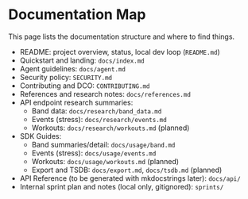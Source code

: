 # Documentation Map

This page lists the documentation structure and where to find things.

- README: project overview, status, local dev loop (`README.md`)
- Quickstart and landing: `docs/index.md`
- Agent guidelines: `docs/agent.md`
- Security policy: `SECURITY.md`
- Contributing and DCO: `CONTRIBUTING.md`
- References and research notes: `docs/references.md`
- API endpoint research summaries:
  - Band data: `docs/research/band_data.md`
  - Events (stress): `docs/research/events.md`
  - Workouts: `docs/research/workouts.md` (planned)
- SDK Guides:
  - Band summaries/detail: `docs/usage/band.md`
  - Events (stress): `docs/usage/events.md`
  - Workouts: `docs/usage/workouts.md` (planned)
  - Export and TSDB: `docs/export.md`, `docs/tsdb.md` (planned)
- API Reference (to be generated with mkdocstrings later): `docs/api/`
- Internal sprint plan and notes (local only, gitignored): `sprints/`
